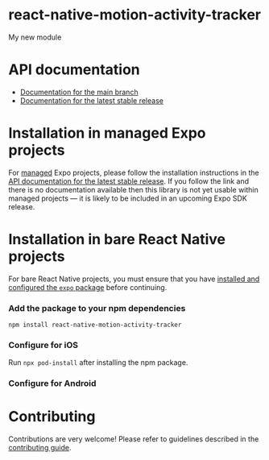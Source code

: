 # react-native-motion-activity-tracker

My new module

# API documentation

- [Documentation for the main branch](https://github.com/expo/expo/blob/main/docs/pages/versions/unversioned/sdk/react-native-motion-activity-tracker.md)
- [Documentation for the latest stable release](https://docs.expo.dev/versions/latest/sdk/react-native-motion-activity-tracker/)

# Installation in managed Expo projects

For [managed](https://docs.expo.dev/archive/managed-vs-bare/) Expo projects, please follow the installation instructions in the [API documentation for the latest stable release](#api-documentation). If you follow the link and there is no documentation available then this library is not yet usable within managed projects &mdash; it is likely to be included in an upcoming Expo SDK release.

# Installation in bare React Native projects

For bare React Native projects, you must ensure that you have [installed and configured the `expo` package](https://docs.expo.dev/bare/installing-expo-modules/) before continuing.

### Add the package to your npm dependencies

```
npm install react-native-motion-activity-tracker
```

### Configure for iOS

Run `npx pod-install` after installing the npm package.


### Configure for Android



# Contributing

Contributions are very welcome! Please refer to guidelines described in the [contributing guide]( https://github.com/expo/expo#contributing).
